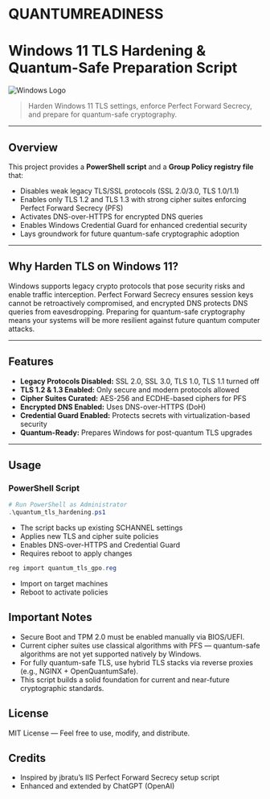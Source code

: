 # QUANTUMREADINESS

# Windows 11 TLS Hardening & Quantum-Safe Preparation Script

![Windows Logo](https://upload.wikimedia.org/wikipedia/commons/5/5f/Windows_logo_-_2021.svg)

> Harden Windows 11 TLS settings, enforce Perfect Forward Secrecy, and prepare for quantum-safe cryptography.

---

## Overview

This project provides a **PowerShell script** and a **Group Policy registry file** that:

- Disables weak legacy TLS/SSL protocols (SSL 2.0/3.0, TLS 1.0/1.1)
- Enables only TLS 1.2 and TLS 1.3 with strong cipher suites enforcing Perfect Forward Secrecy (PFS)
- Activates DNS-over-HTTPS for encrypted DNS queries
- Enables Windows Credential Guard for enhanced credential security
- Lays groundwork for future quantum-safe cryptographic adoption

---

## Why Harden TLS on Windows 11?

Windows supports legacy crypto protocols that pose security risks and enable traffic interception. Perfect Forward Secrecy ensures session keys cannot be retroactively compromised, and encrypted DNS protects DNS queries from eavesdropping. Preparing for quantum-safe cryptography means your systems will be more resilient against future quantum computer attacks.

---

## Features

- **Legacy Protocols Disabled:** SSL 2.0, SSL 3.0, TLS 1.0, TLS 1.1 turned off
- **TLS 1.2 & 1.3 Enabled:** Only secure and modern protocols allowed
- **Cipher Suites Curated:** AES-256 and ECDHE-based ciphers for PFS
- **Encrypted DNS Enabled:** Uses DNS-over-HTTPS (DoH)
- **Credential Guard Enabled:** Protects secrets with virtualization-based security
- **Quantum-Ready:** Prepares Windows for post-quantum TLS upgrades

---

## Usage

### PowerShell Script

```powershell
# Run PowerShell as Administrator
.\quantum_tls_hardening.ps1
```
- The script backs up existing SCHANNEL settings
- Applies new TLS and cipher suite policies
- Enables DNS-over-HTTPS and Credential Guard
- Requires reboot to apply changes

```powershell
reg import quantum_tls_gpo.reg
```
- Import on target machines
- Reboot to activate policies

## Important Notes
- Secure Boot and TPM 2.0 must be enabled manually via BIOS/UEFI.
- Current cipher suites use classical algorithms with PFS — quantum-safe algorithms are not yet supported natively by Windows.
- For fully quantum-safe TLS, use hybrid TLS stacks via reverse proxies (e.g., NGINX + OpenQuantumSafe).
- This script builds a solid foundation for current and near-future cryptographic standards.

## License
MIT License — Feel free to use, modify, and distribute.

## Credits
- Inspired by jbratu’s IIS Perfect Forward Secrecy setup script
- Enhanced and extended by ChatGPT (OpenAI)
